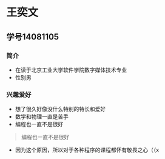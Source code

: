# 王奕文
## 学号14081105
### 简介
* 在读于北京工业大学软件学院数字媒体技术专业
* 性别男

### 兴趣爱好
* 想了很久好像没什么特别的特长和爱好
* 数学和物理一直是苦手
* 编程也一直不是很好

> 编程也一直不是很好
* 因为这个原因，所以对于各种程序的课程都怀有敬畏之心（（x

